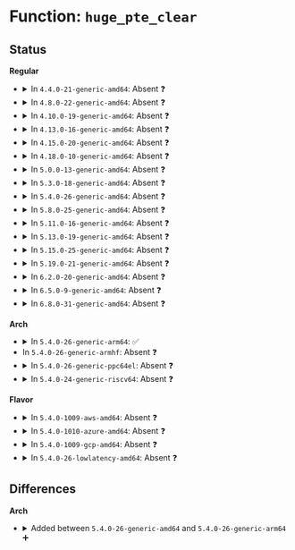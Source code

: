 # Function: <code>huge_pte_clear</code>

## Status
<b>Regular</b>
<ul>
<li>
<details>
<summary>In <code>4.4.0-21-generic-amd64</code>: Absent ❓</summary>

```json
{
  "name": "huge_pte_clear",
  "collision_type": "Unique Static",
  "inline_type": "Full",
  "funcs": [
    {
      "addr": 18446744071580801730,
      "name": "huge_pte_clear",
      "external": false,
      "loc": "include/asm-generic/hugetlb.h:34",
      "file": "mm/hugetlb.c",
      "inline": "declared, inlined",
      "caller_inline": [
        "mm/hugetlb.c:__unmap_hugepage_range"
      ],
      "caller_func": []
    }
  ],
  "symbols": []
}
```
</details>
</li>
<li>
<details>
<summary>In <code>4.8.0-22-generic-amd64</code>: Absent ❓</summary>

```json
{
  "name": "huge_pte_clear",
  "collision_type": "Unique Static",
  "inline_type": "Full",
  "funcs": [
    {
      "addr": 18446744071580925243,
      "name": "huge_pte_clear",
      "external": false,
      "loc": "include/asm-generic/hugetlb.h:34",
      "file": "mm/hugetlb.c",
      "inline": "declared, inlined",
      "caller_inline": [
        "mm/hugetlb.c:__unmap_hugepage_range"
      ],
      "caller_func": []
    }
  ],
  "symbols": []
}
```
</details>
</li>
<li>
<details>
<summary>In <code>4.10.0-19-generic-amd64</code>: Absent ❓</summary>

```json
{
  "name": "huge_pte_clear",
  "collision_type": "Unique Static",
  "inline_type": "Full",
  "funcs": [
    {
      "addr": 18446744071580993522,
      "name": "huge_pte_clear",
      "external": false,
      "loc": "include/asm-generic/hugetlb.h:34",
      "file": "mm/hugetlb.c",
      "inline": "declared, inlined",
      "caller_inline": [
        "mm/hugetlb.c:__unmap_hugepage_range"
      ],
      "caller_func": []
    }
  ],
  "symbols": []
}
```
</details>
</li>
<li>
<details>
<summary>In <code>4.13.0-16-generic-amd64</code>: Absent ❓</summary>

```json
{
  "name": "huge_pte_clear",
  "collision_type": "Unique Static",
  "inline_type": "Full",
  "funcs": [
    {
      "addr": 18446744071581041028,
      "name": "huge_pte_clear",
      "external": false,
      "loc": "include/asm-generic/hugetlb.h:35",
      "file": "mm/hugetlb.c",
      "inline": "declared, inlined",
      "caller_inline": [
        "mm/hugetlb.c:__unmap_hugepage_range"
      ],
      "caller_func": []
    }
  ],
  "symbols": []
}
```
</details>
</li>
<li>
<details>
<summary>In <code>4.15.0-20-generic-amd64</code>: Absent ❓</summary>

```json
{
  "name": "huge_pte_clear",
  "collision_type": "Unique Static",
  "inline_type": "Full",
  "funcs": [
    {
      "addr": 18446744071581151225,
      "name": "huge_pte_clear",
      "external": false,
      "loc": "include/asm-generic/hugetlb.h:36",
      "file": "mm/hugetlb.c",
      "inline": "declared, inlined",
      "caller_inline": [
        "mm/hugetlb.c:__unmap_hugepage_range"
      ],
      "caller_func": []
    }
  ],
  "symbols": []
}
```
</details>
</li>
<li>
<details>
<summary>In <code>4.18.0-10-generic-amd64</code>: Absent ❓</summary>

```json
{
  "name": "huge_pte_clear",
  "collision_type": "Unique Static",
  "inline_type": "Full",
  "funcs": [
    {
      "addr": 18446744071581294650,
      "name": "huge_pte_clear",
      "external": false,
      "loc": "include/asm-generic/hugetlb.h:36",
      "file": "mm/hugetlb.c",
      "inline": "declared, inlined",
      "caller_inline": [
        "mm/hugetlb.c:__unmap_hugepage_range"
      ],
      "caller_func": []
    }
  ],
  "symbols": []
}
```
</details>
</li>
<li>
<details>
<summary>In <code>5.0.0-13-generic-amd64</code>: Absent ❓</summary>

```json
{
  "name": "huge_pte_clear",
  "collision_type": "Unique Static",
  "inline_type": "Full",
  "funcs": [
    {
      "addr": 18446744071581377750,
      "name": "huge_pte_clear",
      "external": false,
      "loc": "include/asm-generic/hugetlb.h:36",
      "file": "mm/hugetlb.c",
      "inline": "declared, inlined",
      "caller_inline": [
        "mm/hugetlb.c:__unmap_hugepage_range"
      ],
      "caller_func": []
    }
  ],
  "symbols": []
}
```
</details>
</li>
<li>
<details>
<summary>In <code>5.3.0-18-generic-amd64</code>: Absent ❓</summary>

```json
{
  "name": "huge_pte_clear",
  "collision_type": "Unique Static",
  "inline_type": "Full",
  "funcs": [
    {
      "addr": 18446744071581488623,
      "name": "huge_pte_clear",
      "external": false,
      "loc": "include/asm-generic/hugetlb.h:36",
      "file": "mm/hugetlb.c",
      "inline": "declared, inlined",
      "caller_inline": [
        "mm/hugetlb.c:__unmap_hugepage_range"
      ],
      "caller_func": []
    }
  ],
  "symbols": []
}
```
</details>
</li>
<li>
<details>
<summary>In <code>5.4.0-26-generic-amd64</code>: Absent ❓</summary>

```json
{
  "name": "huge_pte_clear",
  "collision_type": "Unique Static",
  "inline_type": "Full",
  "funcs": [
    {
      "addr": 18446744071581553050,
      "name": "huge_pte_clear",
      "external": false,
      "loc": "include/asm-generic/hugetlb.h:36",
      "file": "mm/hugetlb.c",
      "inline": "declared, inlined",
      "caller_inline": [
        "mm/hugetlb.c:__unmap_hugepage_range"
      ],
      "caller_func": []
    }
  ],
  "symbols": []
}
```
</details>
</li>
<li>
<details>
<summary>In <code>5.8.0-25-generic-amd64</code>: Absent ❓</summary>

```json
{
  "name": "huge_pte_clear",
  "collision_type": "Unique Static",
  "inline_type": "Full",
  "funcs": [
    {
      "addr": 18446744071581763484,
      "name": "huge_pte_clear",
      "external": false,
      "loc": "include/asm-generic/hugetlb.h:36",
      "file": "mm/hugetlb.c",
      "inline": "declared, inlined",
      "caller_inline": [
        "mm/hugetlb.c:__unmap_hugepage_range"
      ],
      "caller_func": []
    }
  ],
  "symbols": []
}
```
</details>
</li>
<li>
<details>
<summary>In <code>5.11.0-16-generic-amd64</code>: Absent ❓</summary>

```json
{
  "name": "huge_pte_clear",
  "collision_type": "Unique Static",
  "inline_type": "Full",
  "funcs": [
    {
      "addr": 18446744071581811530,
      "name": "huge_pte_clear",
      "external": false,
      "loc": "include/asm-generic/hugetlb.h:36",
      "file": "mm/hugetlb.c",
      "inline": "declared, inlined",
      "caller_inline": [
        "mm/hugetlb.c:__unmap_hugepage_range"
      ],
      "caller_func": []
    }
  ],
  "symbols": []
}
```
</details>
</li>
<li>
<details>
<summary>In <code>5.13.0-19-generic-amd64</code>: Absent ❓</summary>

```json
{
  "name": "huge_pte_clear",
  "collision_type": "Unique Static",
  "inline_type": "Full",
  "funcs": [
    {
      "addr": 18446744071581839914,
      "name": "huge_pte_clear",
      "external": false,
      "loc": "include/asm-generic/hugetlb.h:36",
      "file": "mm/hugetlb.c",
      "inline": "declared, inlined",
      "caller_inline": [
        "mm/hugetlb.c:__unmap_hugepage_range"
      ],
      "caller_func": []
    }
  ],
  "symbols": []
}
```
</details>
</li>
<li>
<details>
<summary>In <code>5.15.0-25-generic-amd64</code>: Absent ❓</summary>

```json
{
  "name": "huge_pte_clear",
  "collision_type": "Unique Static",
  "inline_type": "Full",
  "funcs": [
    {
      "addr": 18446744071582130993,
      "name": "huge_pte_clear",
      "external": false,
      "loc": "include/asm-generic/hugetlb.h:36",
      "file": "mm/hugetlb.c",
      "inline": "declared, inlined",
      "caller_inline": [
        "mm/hugetlb.c:__unmap_hugepage_range"
      ],
      "caller_func": []
    }
  ],
  "symbols": []
}
```
</details>
</li>
<li>
<details>
<summary>In <code>5.19.0-21-generic-amd64</code>: Absent ❓</summary>

```json
{
  "name": "huge_pte_clear",
  "collision_type": "Unique Static",
  "inline_type": "Full",
  "funcs": [
    {
      "addr": 18446744071582584526,
      "name": "huge_pte_clear",
      "external": false,
      "loc": "include/asm-generic/hugetlb.h:54",
      "file": "mm/hugetlb.c",
      "inline": "declared, inlined",
      "caller_inline": [
        "mm/hugetlb.c:hugetlb_change_protection",
        "mm/hugetlb.c:__unmap_hugepage_range"
      ],
      "caller_func": []
    }
  ],
  "symbols": []
}
```
</details>
</li>
<li>
<details>
<summary>In <code>6.2.0-20-generic-amd64</code>: Absent ❓</summary>

```json
{
  "name": "huge_pte_clear",
  "collision_type": "Unique Static",
  "inline_type": "Full",
  "funcs": [
    {
      "addr": 18446744071583115173,
      "name": "huge_pte_clear",
      "external": false,
      "loc": "include/asm-generic/hugetlb.h:54",
      "file": "mm/hugetlb.c",
      "inline": "declared, inlined",
      "caller_inline": [
        "mm/hugetlb.c:hugetlb_change_protection",
        "mm/hugetlb.c:__unmap_hugepage_range"
      ],
      "caller_func": []
    }
  ],
  "symbols": []
}
```
</details>
</li>
<li>
<details>
<summary>In <code>6.5.0-9-generic-amd64</code>: Absent ❓</summary>

```json
{
  "name": "huge_pte_clear",
  "collision_type": "Unique Static",
  "inline_type": "Full",
  "funcs": [
    {
      "addr": 18446744071583325610,
      "name": "huge_pte_clear",
      "external": false,
      "loc": "include/asm-generic/hugetlb.h:61",
      "file": "mm/hugetlb.c",
      "inline": "declared, inlined",
      "caller_inline": [
        "mm/hugetlb.c:hugetlb_change_protection",
        "mm/hugetlb.c:__unmap_hugepage_range"
      ],
      "caller_func": []
    }
  ],
  "symbols": []
}
```
</details>
</li>
<li>
<details>
<summary>In <code>6.8.0-31-generic-amd64</code>: Absent ❓</summary>

```json
{
  "name": "huge_pte_clear",
  "collision_type": "Unique Static",
  "inline_type": "Full",
  "funcs": [
    {
      "addr": 18446744071583561698,
      "name": "huge_pte_clear",
      "external": false,
      "loc": "include/asm-generic/hugetlb.h:61",
      "file": "mm/hugetlb.c",
      "inline": "declared, inlined",
      "caller_inline": [
        "mm/hugetlb.c:hugetlb_change_protection",
        "mm/hugetlb.c:__unmap_hugepage_range"
      ],
      "caller_func": []
    }
  ],
  "symbols": []
}
```
</details>
</li>
</ul>
<b>Arch</b>
<ul>
<li>
<details>
<summary>In <code>5.4.0-26-generic-arm64</code>: ✅</summary>

```c
void huge_pte_clear(struct mm_struct * mm, long unsigned int addr, pte_t * ptep, long unsigned int sz)
```

```json
{
  "name": "huge_pte_clear",
  "collision_type": "Unique Global",
  "inline_type": "No",
  "funcs": [
    {
      "addr": 18446603336490357256,
      "name": "huge_pte_clear",
      "external": true,
      "loc": "arch/arm64/mm/hugetlbpage.c:311",
      "file": "arch/arm64/mm/hugetlbpage.c",
      "inline": "seen, unknown",
      "caller_inline": [],
      "caller_func": [
        "mm/hugetlb.c:__unmap_hugepage_range"
      ]
    }
  ],
  "symbols": [
    {
      "addr": 18446603336490357256,
      "name": "huge_pte_clear",
      "section": ".text",
      "bind": "STB_GLOBAL",
      "size": 128
    }
  ]
}
```
</details>
</li>
<li>
In <code>5.4.0-26-generic-armhf</code>: Absent ❓
</li>
<li>
<details>
<summary>In <code>5.4.0-26-generic-ppc64el</code>: Absent ❓</summary>

```json
{
  "name": "huge_pte_clear",
  "collision_type": "Unique Static",
  "inline_type": "Full",
  "funcs": [
    {
      "addr": 13835058055286409680,
      "name": "huge_pte_clear",
      "external": false,
      "loc": "include/asm-generic/hugetlb.h:36",
      "file": "mm/hugetlb.c",
      "inline": "declared, inlined",
      "caller_inline": [
        "mm/hugetlb.c:__unmap_hugepage_range"
      ],
      "caller_func": []
    }
  ],
  "symbols": []
}
```
</details>
</li>
<li>
<details>
<summary>In <code>5.4.0-24-generic-riscv64</code>: Absent ❓</summary>

```json
{
  "name": "huge_pte_clear",
  "collision_type": "Unique Static",
  "inline_type": "Full",
  "funcs": [
    {
      "addr": 18446743936272891698,
      "name": "huge_pte_clear",
      "external": false,
      "loc": "include/asm-generic/hugetlb.h:36",
      "file": "mm/hugetlb.c",
      "inline": "declared, inlined",
      "caller_inline": [
        "mm/hugetlb.c:__unmap_hugepage_range"
      ],
      "caller_func": []
    }
  ],
  "symbols": []
}
```
</details>
</li>
</ul>
<b>Flavor</b>
<ul>
<li>
<details>
<summary>In <code>5.4.0-1009-aws-amd64</code>: Absent ❓</summary>

```json
{
  "name": "huge_pte_clear",
  "collision_type": "Unique Static",
  "inline_type": "Full",
  "funcs": [
    {
      "addr": 18446744071581521786,
      "name": "huge_pte_clear",
      "external": false,
      "loc": "include/asm-generic/hugetlb.h:36",
      "file": "mm/hugetlb.c",
      "inline": "declared, inlined",
      "caller_inline": [
        "mm/hugetlb.c:__unmap_hugepage_range"
      ],
      "caller_func": []
    }
  ],
  "symbols": []
}
```
</details>
</li>
<li>
<details>
<summary>In <code>5.4.0-1010-azure-amd64</code>: Absent ❓</summary>

```json
{
  "name": "huge_pte_clear",
  "collision_type": "Unique Static",
  "inline_type": "Full",
  "funcs": [
    {
      "addr": 18446744071581463838,
      "name": "huge_pte_clear",
      "external": false,
      "loc": "include/asm-generic/hugetlb.h:36",
      "file": "mm/hugetlb.c",
      "inline": "declared, inlined",
      "caller_inline": [
        "mm/hugetlb.c:__unmap_hugepage_range"
      ],
      "caller_func": []
    }
  ],
  "symbols": []
}
```
</details>
</li>
<li>
<details>
<summary>In <code>5.4.0-1009-gcp-amd64</code>: Absent ❓</summary>

```json
{
  "name": "huge_pte_clear",
  "collision_type": "Unique Static",
  "inline_type": "Full",
  "funcs": [
    {
      "addr": 18446744071581513098,
      "name": "huge_pte_clear",
      "external": false,
      "loc": "include/asm-generic/hugetlb.h:36",
      "file": "mm/hugetlb.c",
      "inline": "declared, inlined",
      "caller_inline": [
        "mm/hugetlb.c:__unmap_hugepage_range"
      ],
      "caller_func": []
    }
  ],
  "symbols": []
}
```
</details>
</li>
<li>
<details>
<summary>In <code>5.4.0-26-lowlatency-amd64</code>: Absent ❓</summary>

```json
{
  "name": "huge_pte_clear",
  "collision_type": "Unique Static",
  "inline_type": "Full",
  "funcs": [
    {
      "addr": 18446744071581578136,
      "name": "huge_pte_clear",
      "external": false,
      "loc": "include/asm-generic/hugetlb.h:36",
      "file": "mm/hugetlb.c",
      "inline": "declared, inlined",
      "caller_inline": [
        "mm/hugetlb.c:__unmap_hugepage_range"
      ],
      "caller_func": []
    }
  ],
  "symbols": []
}
```
</details>
</li>
</ul>

## Differences
<b>Arch</b>
<ul>
<li>
<details>
<summary>Added between <code>5.4.0-26-generic-amd64</code> and <code>5.4.0-26-generic-arm64</code> ➕</summary>

```c
void huge_pte_clear(struct mm_struct * mm, long unsigned int addr, pte_t * ptep, long unsigned int sz)
```
</details>
</li>
</ul>
